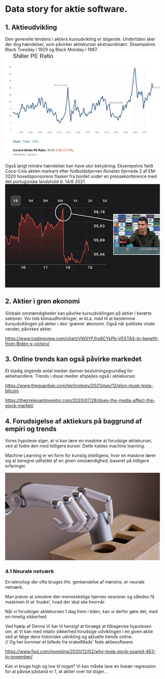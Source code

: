 # Data story for aktie software.

## 1. Aktieudvikling

Den generelle tendens i aktiers kursudvikling er stigende. Undertiden sker der dog hændelser, som påvirker aktiekurser ekstraordinært. Eksempelvis Black Tuesday i 1929 og Black Monday i 1987.
![black_days.jpg](../../images/black_days.jpg)

Også langt mindre hændelser kan have stor betydning. Eksempelvis faldt Coca-Cola aktien markant efter fodboldstjernen Ronaldo fjernede 2 af EM-2020 hovedsponsorens flasker fra bordet under en pressekonference med det portugisiske landshold d. 14/6 2021.
![rolando.jpg](../../images/Rolando.jpg)

## 2. Aktier i grøn økonomi

Globale omstændigheder kan påvirke kursudviklingen på aktier i berørte sektorer. Vor tids klimaudfordringer, er bl.a. med til at bestemme kursudviklingen på aktier i den 'grønne' økonomi. Også når politiske vinde vender, påvirkes aktier.

https://www.tradingview.com/chart/VWSYF/hx8CYkPb-VESTAS-to-benefit-from-Biden-s-victory/

## 3. Online trends kan også påvirke markedet

Et stadig stigende antal medier danner beslutningsgrundlag for aktiehandlere. Trends i disse medier afspejles også i aktiekurser.

https://www.theguardian.com/technology/2021/may/12/elon-musk-tesla-bitcoin

https://theirrelevantinvestor.com/2020/07/28/does-the-media-affect-the-stock-market/

## 4. Forudsigelse af aktiekurs på baggrund af empiri og trends

Vores hypotese siger, at vi kan lære en maskine at forudsige aktiekurser, ved at fodre den med tidligere kurser. Dette kaldes machine learning.

Machine Learning er en form for kunstig intelligens, hvor en maskine lærer sig at beregne udfaldet af en given omstændighed, baseret på tidligere erfaringer.

![ml.jpg](../../images/ml.jpg)

### 4.1 Neurale netværk

En teknologi der ofte bruges ifm. genkendelse af mønstre, er neurale netværk.

Man prøver at simulere den menneskelige hjernes neuroner og således få maskinen til at 'huske', hvad der skal ske hvornår.

Når vi forudsiger aktiekursen 1 dag frem i tiden, kan vi derfor gøre det, med en rimelig sikkerhed.

Ved hjælp af Denne Vi har til hensigt at forsøge at tilbagevise hypotesen om, at Vi kan med relativ sikkerhed forudsige udviklingen i en given aktie ved at følge dens historiske udvikling og aktuelle trends online.  
// Og her kommer et billede fra orakelMads' fede aktiesoftware.

https://www.fool.com/investing/2020/12/02/why-tesla-stock-soared-463-in-november/

Kan vi bruge high og low til noget?
Vi kan måske lave en lineær regression for at påvise påstand nr 1, at aktier over tid stiger...
